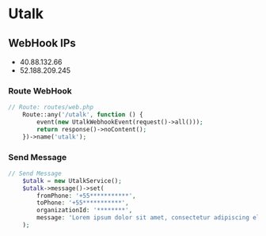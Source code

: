 # Utalk

## WebHook IPs
* 40.88.132.66
* 52.188.209.245

### Route WebHook
```php
// Route: routes/web.php
    Route::any('/utalk', function () {
        event(new UtalkWebhookEvent(request()->all()));
        return response()->noContent();
    })->name('utalk');
```
### Send Message
```php
// Send Message
    $utalk = new UtalkService();
    $utalk->message()->set(
        fromPhone: '+55***********',
        toPhone: '+55***********',
        organizationId: '********',
        message: 'Lorem ipsum dolor sit amet, consectetur adipiscing elit.'
    );
```



